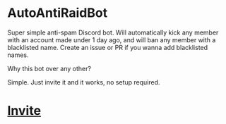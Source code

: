 # AutoAntiRaidBot
Super simple anti-spam Discord bot.
Will automatically kick any member with an account made under 1 day ago, and will ban any member with a blacklisted name. Create an issue or PR if you wanna add blacklisted names.

Why this bot over any other?

Simple. Just invite it and it works, no setup required.

# [Invite](https://discord.com/api/oauth2/authorize?client_id=852703567495561256&permissions=6&scope=bot)
